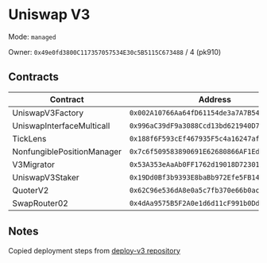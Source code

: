 # Uniswap V3

Mode: `managed`

Owner: `0x49e0fd3800C117357057534E30c5B5115C673488` / 4  (pk910)

## Contracts 

| Contract | Address | Source |
| -------- | ------- | ------ |
| UniswapV3Factory | `0x002A10766Aa64fD61154de3a7A7B5459aBC9b065`  | [UniswapV3Factory.sol](https://github.com/Uniswap/v3-core/blob/v1.0.0/contracts/UniswapV3Factory.sol) |
| UniswapInterfaceMulticall | `0x996aC39dF9a3088Ccd13bd621940D795e4f51F5d`  | [UniswapInterfaceMulticall.sol](https://github.com/Uniswap/v3-periphery/blob/main/contracts/lens/UniswapInterfaceMulticall.sol) |
| TickLens | `0x188f6F593cEf467935F5c4a16247af0a86B6eAf0`  | [TickLens.sol](https://github.com/Uniswap/v3-periphery/blob/main/contracts/lens/TickLens.sol) |
| NonfungiblePositionManager | `0x7c6f509583890691E62680866AF1Ed852d061284`  | [NonfungiblePositionManager.sol](https://github.com/Uniswap/v3-periphery/blob/main/contracts/NonfungiblePositionManager.sol) |
| V3Migrator | `0x53A353eAaAb0FF1762d19018D723011E9199513d`  | [V3Migrator.sol](https://github.com/Uniswap/v3-periphery/blob/main/contracts/V3Migrator.sol) |
| UniswapV3Staker | `0x19Dd0Bf3b9393E8baBb972Efe5FB145aCEF4c783`  | [UniswapV3Staker.sol](https://github.com/Uniswap/v3-staker/blob/main/contracts/UniswapV3Staker.sol) |
| QuoterV2 | `0x62C96e536dA8e0a5c7fb370e66b0ac1a45B3E15F`  | [QuoterV2.sol](https://github.com/Uniswap/v3-periphery/blob/main/contracts/lens/QuoterV2.sol) |
| SwapRouter02 | `0x4dAa9575B5F2A0e1d6d11cF991b0Dd9d5DF1eA06`  | [SwapRouter02.sol](https://github.com/Uniswap/swap-router-contracts/blob/main/contracts/SwapRouter02.sol) |

## Notes

Copied deployment steps from [deploy-v3 repository](https://github.com/Uniswap/deploy-v3)
